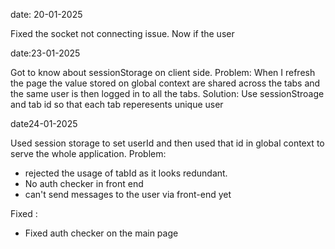 date: 20-01-2025

Fixed the socket not connecting issue.
Now if the user

date:23-01-2025

Got to know about sessionStorage on client side.
Problem: When I refresh the page the value stored on global context are shared across the tabs and the same user is then logged in to all the tabs.
Solution: Use sessionStroage and tab id so that each tab reperesents unique user

date24-01-2025

Used session storage to set userId and then used that id in global context to serve the whole application.
Problem:

- rejected the usage of tabId as it looks redundant.
- No auth checker in front end
- can't send messages to the user via front-end yet

Fixed :

- Fixed auth checker on the main page
